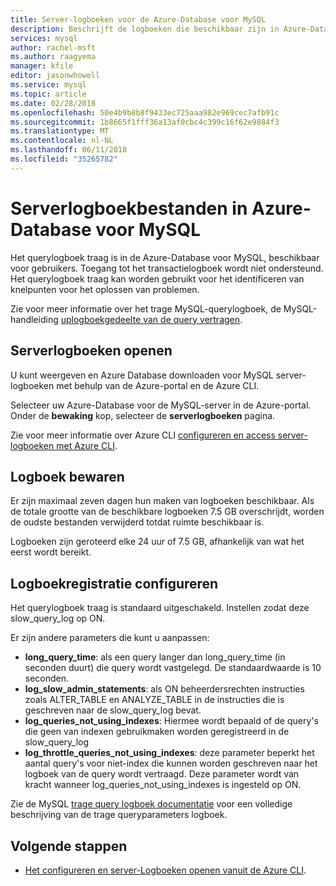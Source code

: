 ```yaml
---
title: Server-logboeken voor de Azure-Database voor MySQL
description: Beschrijft de logboeken die beschikbaar zijn in Azure-Database voor MySQL en de beschikbare parameters voor het inschakelen van van verschillende logboekregistratieniveaus.
services: mysql
author: rachel-msft
ms.author: raagyema
manager: kfile
editor: jasonwhowell
ms.service: mysql
ms.topic: article
ms.date: 02/28/2018
ms.openlocfilehash: 50e4b9b8b8f9433ec725aaa982e969cec7afb91c
ms.sourcegitcommit: 1b8665f1fff36a13af0cbc4c399c16f62e9884f3
ms.translationtype: MT
ms.contentlocale: nl-NL
ms.lasthandoff: 06/11/2018
ms.locfileid: "35265782"
---
```

# <a name="server-logs-in-azure-database-for-mysql"></a>Serverlogboekbestanden in Azure-Database voor MySQL
Het querylogboek traag is in de Azure-Database voor MySQL, beschikbaar voor gebruikers. Toegang tot het transactielogboek wordt niet ondersteund. Het querylogboek traag kan worden gebruikt voor het identificeren van knelpunten voor het oplossen van problemen. 

Zie voor meer informatie over het trage MySQL-querylogboek, de MySQL-handleiding [uplogboekgedeelte van de query vertragen](https://dev.mysql.com/doc/refman/5.7/en/slow-query-log.html).

## <a name="access-server-logs"></a>Serverlogboeken openen
U kunt weergeven en Azure Database downloaden voor MySQL server-logboeken met behulp van de Azure-portal en de Azure CLI.

Selecteer uw Azure-Database voor de MySQL-server in de Azure-portal. Onder de **bewaking** kop, selecteer de **serverlogboeken** pagina.

Zie voor meer informatie over Azure CLI [configureren en access server-logboeken met Azure CLI](howto-configure-server-logs-in-cli.md).

## <a name="log-retention"></a>Logboek bewaren
Er zijn maximaal zeven dagen hun maken van logboeken beschikbaar. Als de totale grootte van de beschikbare logboeken 7.5 GB overschrijdt, worden de oudste bestanden verwijderd totdat ruimte beschikbaar is. 

Logboeken zijn geroteerd elke 24 uur of 7.5 GB, afhankelijk van wat het eerst wordt bereikt.


## <a name="configure-logging"></a>Logboekregistratie configureren 
Het querylogboek traag is standaard uitgeschakeld. Instellen zodat deze slow_query_log op ON.

Er zijn andere parameters die kunt u aanpassen:

- **long_query_time**: als een query langer dan long_query_time (in seconden duurt) die query wordt vastgelegd. De standaardwaarde is 10 seconden.
- **log_slow_admin_statements**: als ON beheerdersrechten instructies zoals ALTER_TABLE en ANALYZE_TABLE in de instructies die is geschreven naar de slow_query_log bevat.
- **log_queries_not_using_indexes**: Hiermee wordt bepaald of de query's die geen van indexen gebruikmaken worden geregistreerd in de slow_query_log
- **log_throttle_queries_not_using_indexes**: deze parameter beperkt het aantal query's voor niet-index die kunnen worden geschreven naar het logboek van de query wordt vertraagd. Deze parameter wordt van kracht wanneer log_queries_not_using_indexes is ingesteld op ON.

Zie de MySQL [trage query logboek documentatie](https://dev.mysql.com/doc/refman/5.7/en/slow-query-log.html) voor een volledige beschrijving van de trage queryparameters logboek.

## <a name="next-steps"></a>Volgende stappen
- [Het configureren en server-Logboeken openen vanuit de Azure CLI](howto-configure-server-logs-in-cli.md).
